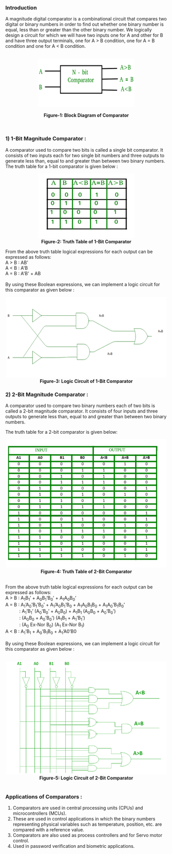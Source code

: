 ### Introduction

A magnitude digital comparator is a combinational circuit that compares two digital or binary numbers in order to find out whether one binary number is equal, less than or greater than the other binary number. We logically design a circuit for which we will have two inputs one for A and other for B and have three output terminals, one for A > B condition, one for A = B condition and one for A < B condition.<br><br>
                    	
<center><img src="images/aa.png"  width="300" height="150"> 

<b>Figure-1: Block Diagram of Comparator </b></p> </center><br>
      
  

### 1) 1-Bit Magnitude Comparator : 
A comparator used to compare two bits is called a single bit comparator. It consists of two inputs each for two single bit numbers and three outputs to generate less than, equal to and greater than between two binary numbers. The truth table for a 1-bit comparator is given below :<br>
					 	                    
<center><img src="images/ab.png"  width="300" height="200"><br> <b>Figure-2: Truth Table of 1-Bit Comparator</b> <br></center>
      

From the above truth table logical expressions for each output can be expressed as follows:<br>
A > B : AB'<br>
A < B : A'B<br>
A = B : A'B' + AB<br><br>
By using these Boolean expressions, we can implement a logic circuit for this comparator as given below :<br>
              	
<center><img src="images/ac.png"  width="500" height="250"> <br><b>Figure-3: Logic Circuit of 1-Bit Comparator</b><br></center>
      
  

### 2) 2-Bit Magnitude Comparator :
A comparator used to compare two binary numbers each of two bits is called a 2-bit magnitude comparator. It consists of four inputs and three outputs to generate less than, equal to and greater than between two binary numbers.<br>

The truth table for a 2-bit comparator is given below:<br>
<center><img src="images/Digitallogic4.png"  width="500" height="400"> <br><b>Figure-4: Truth Table of 2-Bit Comparator</b></center> <br>
      

From the above truth table logical expressions for each output can be expressed as follows:<br>
A > B : A<sub>1</sub>B<sub>1</sub>’ + A<sub>0</sub>B<sub>1</sub>’B<sub>0</sub>’ + A<sub>1</sub>A<sub>0</sub>B<sub>0</sub>’<br>
A = B : A<sub>1</sub>’A<sub>0</sub>’B<sub>1</sub>’B<sub>0</sub>’ + A<sub>1</sub>’A<sub>0</sub>B<sub>1</sub>’B<sub>0</sub> + A<sub>1</sub>A<sub>0</sub>B<sub>1</sub>B<sub>0</sub> + A<sub>1</sub>A<sub>0</sub>’B<sub>1</sub>B<sub>0</sub>’<br>
   &nbsp;&nbsp;&nbsp;&nbsp;&nbsp;&nbsp;&nbsp;&nbsp;&nbsp;&nbsp;&nbsp;: A<sub>1</sub>’B<sub>1</sub>’ (A<sub>0</sub>’B<sub>0</sub>’ + A<sub>0</sub>B<sub>0</sub>) + A<sub>1</sub>B<sub>1</sub> (A<sub>0</sub>B<sub>0</sub> + A<sub>0</sub>’B<sub>0</sub>’)<br>
  &nbsp;&nbsp;&nbsp;&nbsp;&nbsp;&nbsp;&nbsp;&nbsp;&nbsp;&nbsp;&nbsp;: (A<sub>0</sub>B<sub>0</sub> + A<sub>0</sub>’B<sub>0</sub>’) (A<sub>1</sub>B<sub>1</sub> + A<sub>1</sub>’B<sub>1</sub>’)<br>
   &nbsp;&nbsp;&nbsp;&nbsp;&nbsp;&nbsp;&nbsp;&nbsp;&nbsp;&nbsp;&nbsp;: (A<sub>0</sub> Ex-Nor B<sub>0</sub>) (A<sub>1</sub> Ex-Nor B<sub>1</sub>)<br>
A < B : A<sub>1</sub>’B<sub>1</sub> + A<sub>0</sub>’B<sub>1</sub>B<sub>0</sub> + A<sub>1</sub>’A0’B0<br><br>
By using these Boolean expressions, we can implement a logic circuit for this comparator as given below :<br><br>
              	
<center><img src="images/ae.png"  width="500" height="350"><br> <b>Figure-5: Logic Circuit of 2-Bit Comparator</b></center><br>
      
  
### Applications of Comparators : 
1. Comparators are used in central processing units (CPUs) and microcontrollers (MCUs).<br>
2. These are used in control applications in which the binary numbers representing physical variables such as temperature, position, etc. are compared with a reference value.<br>
3. Comparators are also used as process controllers and for Servo motor control.<br>
4. Used in password verification and biometric applications.
      



